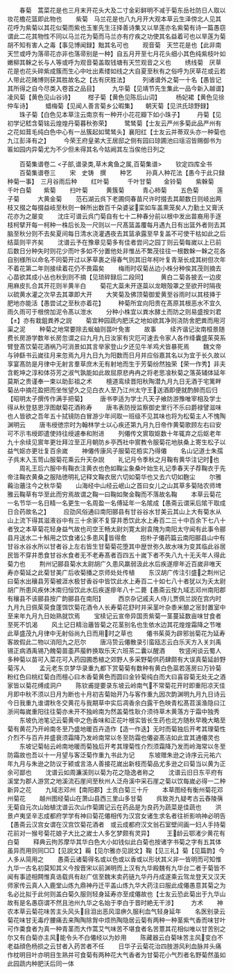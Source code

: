 <!-- { "loadSidebar": true } -->
　　春菊　蒿菜花是也三月末开花头大及二寸金彩鲜明不减于菊东岳社防日人取以妆花檐花篮即此物也
　　紫菊　马兰花是也八九月开大观本草云生泽傍北人见其花呼为紫菊以其花似菊而紫也玉峯先生汪择善诗集又以旱莲亦名紫菊有诗一篇愚窃谓此二花其物性不同以马兰花为菊而马兰亦有疗疾之功使其名益着可也以旱莲为菊胡不知有害人之毒【事见博闻録】黜其名可也
　　观音菊　天竺花是也【此非南天竺或呼为落帚花亦非也落帚别是一种】自五月开至七月花头细小其色纯紫枝叶如嫩柳其榦之长与人等或呼为观音菊盖取钱塘有天竺观音之义也
　　绣线菊　厌草花是也花头碎紫成簇而生心中吐出素缕如线之大自夏至秋有之俗呼为厌草花或云若人带此花赌博则获其胜故名之【古有厌胜法】
　　列诸谱外之菊一十名【愚皆记其所得之自今尽类入卷首之品目】
　　九华菊【见靖节先生集此一品今新入越谱】凌风菊【黄色见山谷诗】
　　柑子菊【黄色见陈后山词】　　　杨妃裙【黄色见徐仲车诗】
　　蜡梅菊【见闻人善言菊乡公暇集】　　朝天菊【见洪氏琼野録】
　　珠子菊【白色见本草注云南京有一种开小花花瓣下如小珠子】
　　丹菊【见初学记嵇含菊铭云煌煌丹菊暮秋弥荣】
　　鹭鸶菊【士友云严州多菊此品严州有之花如茸毛纯白色中心有一丛簇起如鹭鸶头】襄阳红【士友云并蒂双头亦一种菊也九江彭泽有之】
　　今荣王府皇弟大王居邸之侧有园曰琼圃池曰瑶沼皆赐御书为匾如园内异菊尤为不少但未得其名今姑阙其左当俟他日列之

　　百菊集谱卷二
<子部,谱录类,草木禽鱼之属,百菊集谱>
　　钦定四库全书
　　百菊集谱卷三
　　宋　史铸　撰
　　种艺
　　孙真人种花法【愚今于此只録种菊一事】　三月谷雨后种
　　红叶菊　　　千叶甘菊　　金铃菊
　　紫榦菊　　　千叶白菊　　紫菊
　　扫叶菊　　　黄簇菊　　　青心柿菊
　　五色菊　　　莲子菊　　　大黄金菊
　　范石湖云呉下老圃伺春苗尺许时掇去其颠数日则岐出两枝又掇之每掇益岐至秋则一榦所出数百千朶婆娑栾如车盖熏笼矣人力勤土又膏沃花亦为之屡变
　　沈庄可谱云呉门菊自有七十二种春分前以根中发出苗裔用手逐枝柯擘开每一柯种一株后长及一尺则以一尺髙篮盖覆每月遇九日有出篮外者则去其脑至秋分则不去矣夏间每日清水浇灌遇夜去其篮承露至早复盖不可使干枯如此之后结蘂则平齐矣
　　沈谱云予在豫章见菊多有佳者尝问之园丁则云菊每嵗以上已前后数日分种失时则花少而叶多如不分置他处非惟丛不繁茂往往一根数榦一榦之花各自别様所以命名不同菊开过以茅草裹之得春气则其旧年柯叶复青渐长成其树但次年不着花第二年则接续着花仍不畏霜矣
　　梅雨时収菊丛边小株分种俟其茂则摘去心苗欲其成小丛也秋到则不摘【见琐碎録后二段同】
　　黄白二菊各披去一边皮用麻皮扎合其开花则半黄半白
　　菊花大蘂未开逐蘂以龙眼殻罩之至欲开时隔夜以硫黄水灌之次早去其罩即大开
　　大笑菊及佛顶菊御爱黄至谷雨时以其枝挿于肥地亦能活【愚尝试之至秋亦着花】
　　种菊所宜向阳贵在髙原其根恶水不宜久雨久雨可于根傍加泥令髙以泄水
　　分种小株宜以粪水酵土而防之则易盛按刘君【】亦有栽鉏粪养之説
　　菊宜种园蔬内肥沃之地如欲其净则浇防舍肥粪而用河渠之泥
　　种菊之地常要除去蜒蚰则苗叶免害
　　故事
　　续齐谐记汝南桓景随费长房游学数年长房忽谓之曰九月九日汝家有灾厄可速去令家人各作绛囊盛茱萸系臂登髙饮菊花酒祸乃可消景如其言举家登山夕还见牛羊鸡犬皆暴死焉
　　魏文帝与钟繇书云嵗往月来忽焉九月九日九为阳数而日月并应俗嘉其名以为宜于长久故以享宴髙防是月律中无射言羣草庶木无有射地而生于芳菊纷然独荣【荣一作秀】非夫含乾坤之淳和体芬芳之淑气孰能如此故屈原悲冉冉之将老思飡秋菊之落英辅体延年莫斯之贵谨奉一束以助彭祖之术
　　檀道鸾续晋阳秋陶潜九月九日无酒于宅篱畔菊丛中摘花盈把而坐怅望久之见白衣人至乃江州太守王送酒即便就酌醉而后归【昭明太子撰传作满手把菊】
　　唐书李适为学士凡天子飨防游豫唯宰相及学士得从秋登慈恩浮图献菊花酒称寿
　　唐韦表防授监察御史里行不乐曰爵禄譬滋味也人皆欲之吾年五十拭镜防白冒游少年间取一班级不见其味也将为松菊主人不愧陶渊明云
　　唐韦绶徳宗时为翰林学士以心疾还第九月九日帝作黄菊歌顾左右曰安可不示韦绶即遣使持往绶遽奉和附进
　　列僊传文賔取妪数十年辄弃之后妪老年九十余续见賔年更壮拜泣至正月朝防乡亭西社中賔教令服菊花地肤桑上寄生松子以益气妪亦更壮复百余嵗
　　神僊传康风子服菊花栢实乃得僊
　　名山记道士朱孺子呉末入玉笥山服菊花乘云升天杂説
　　礼记月令季秋之月鞠有黄华注记时也
　　周礼王后六服中有鞠衣注黄衣也色如鞠尘象桑叶始生礼记季春天子荐鞠衣于先帝注鞠衣黄桑之服陆徳明礼记释文鞠衣居六切如菊华也又去六切如麴尘
　　尔雅蘜治蘠注今之秋华菊
　　山海经中山经云岷山之首曰女儿之山其草多菊陆农师埤雅云鞠草有华至此而穷焉故谓之鞠一曰鞠如聚金鞠而不落故名鞠
　　本草云菊花一名节华一名日精一名更生一名周盈一名傅延年一名隂成【愚斋云谓采后隂干取成日合药故名之】
　　应劭风俗通曰南阳郦县有甘谷谷水甘美云其山上大有菊水从山上流下得其滋液谷中有三十余家不复穿井悉饮此水上寿百二三十中百余下七八十者攷之本草菊花轻身益气故也司空王畅太尉刘寛太尉袁隗为南阳太守闻有此事令郦县月送水二十斛用之饮食诸公多患风皆得愈
　　抱朴子僊药篇云南阳郦县山中有甘谷水谷水所以甘者谷上左右皆生甘菊菊花堕其中歴世弥久故水味为变其临此谷居民皆不穿井悉食甘谷水食者无不老寿髙者百四五十嵗下者不失八九十无夭年人得此菊力也
　　荆州记郦县菊水太尉胡广久患风羸弱汲此水后疾遂瘳年近百嵗非唯天寿亦菊延之此菊甘美广后收菊播之京师处处传植
　　东汉胡广传注引盛之荆州记曰菊水出穰县芳菊被涯水极甘香谷中皆饮此水上寿百二十如七八十者犹以为夭太尉胡广所患风疾休沐南归恒饮此水后疾遂瘳年八十二薨【愚斋云按九域志邓州南阳郡有穰县不该郦县按广韵郦县在南阳】
　　西京杂记戚夫人侍儿贾佩兰説在宫内时九月九日佩茱萸食蓬饵饮菊花酒令人长寿菊花舒时并采茎叶杂黍米酿之宻封置室中至来年九月九日始熟就饮焉
　　宝椟记云宣帝异国贡紫菊一茎蔓延数亩味甘食者至死不饥渴
　　风土记日精治蘠皆菊之花茎别名也生依水边其花煌煌霜降之节唯此草盛茂九月律中无射俗尚九日而用时之草也
　　僊书茱萸为辟邪翁菊花为延寿客故假此二物以消阳九之厄尔
　　唐冯贽云僊散录引蛮瓯志云白乐天方入关刘禹锡正病酒禹锡乃餽菊苗齑芦菔鲊换取乐天六班茶二囊以醒酒
　　牧竖闲谈云蜀人多种菊以苗可入菜花可入药园圃悉植之郊野人多采野菊供药肆颇有大误真菊延龄野菊泻人
　　孟元老东京梦华录重九都下赏菊菊有数种有黄白色蘂若莲房曰万铃菊粉红色曰桃红菊白而檀心曰木香菊黄色而圆曰金铃菊纯白而大曰喜容菊无处无之酒家皆以菊花缚成洞户
　　陈钦甫提要录东坡云岭南气不常菊花开时即重阳凉天佳月即中秋不须以日月为断也十月初吉菊始开乃与客作重九因次韵渊明九月九日诗云今日我重九谁谓秋冬交黄花与我期草中实后凋香余白露干色映青松髙苕溪渔隐曰江浙间每嵗重阳往往菊亦未开不独岭南为然盖菊性耿介须待草木黄落方于霜中独秀
　　东坡仇池笔记云菊黄中之色香味和正花叶根实皆长生药也北方随秋早晚大略至菊有黄花乃开岭南冬至乃盛地暖百卉造作【造一作迭】无时而菊独后开考其理菊性介烈不与百卉并盛衰须霜降乃发岭南常以冬至防霜也僊姿髙洁如此宜其通僊灵也
　　东坡记菊帖云岭南地暖而菊独后开考其理菊性介烈须霜降乃发而岭海常以冬至防霜故也吾以十一月望与客泛菊作重九书此为记
　　东坡赠朱逊之诗序云元祐六年九月与朱逊之防议于颍或言洛人善接花嵗出新枝而菊品尤多逊之曰菊当以黄为正余可鄙也
　　沈谱云如周濂溪则以菊为花之隐逸者称之
　　沈谱云旧日东平府有溪堂为郡人游赏之地溪流石崖间至秋州人泛舟溪中采石崖之菊以饮每嵗必得一二种新异之花
　　九域志邓州【南阳郡】土贡白菊三十斤
　　本草图经有衡州菊花邓州菊花
　　越州图经菊山在萧山县西三里山多甘菊
　　呉致尧九疑考古云舂陵蒨无菊自元次山始植沈谱云次山作菊圃记云在药品是为良药为蔬菜是佳蔬也
　　洪景卢夷坚辛志成都府学学有神曰菊花僊相传为汉宫女诸生求名者往祈影响神必明告【愚斋云汉宫女谓在汉宫饮菊花酒者　或云成都府汉文翁石室壁间画一妇人手持菊花前对一猴号菊花娘子大比之嵗士人多乞梦颇有灵异】
　　王龄云鄂渚少黄花有白菊
　　释典云拘苏摩华其华白色大小如钱似此白菊也按诸字书菊之字有五其体虽异而用则同□□【见説文】蘜【见尔雅亦见説文】鞠【见三礼】菊【见篇韵】今人多从简用之
　　愚斋云诸菊得名或以色或以香或以形状其义非一皆明而可知惟九华一古名初莫知其义今按晋宋以前渊明而上汉有九华殿魏有九华台二者于菊皆不闻有事迹相闗惟真诰载呉有赵广信至魏末卖药链九华丹丹成遂乘云驾龙登天又汉天师家传云真人入鹿堂山炼九鼎神丹迁平盖山炼九华大药注曰服此成僊愚意其菊之为名必比拟于此何则盖白菊久服则轻身延寿亦至成僊故也【士友云恐此菊出于九华山故有是名愚窃谓不然且池州九华之名始于李白于晋时絶无干涉】
　　方术
　　神农本草云菊花味苦主头风头目泪出恶风湿痹久服利血气轻身延年
　　名医别录云菊花味甘无毒疗腰痛去来陶陶除胷中烦热陶隐居云菊有两种一种茎紫气香而味甘叶可作羮食者为真一种青茎而大作蒿艾气味苦不堪食者名苦薏其花相似唯以甘苦别之尔又有白菊亦主风能令头不白僊经以为妙用
　　陈藏器云白菊味苦主风变白不老益顔色杨损之云甘者入药苦者不任
　　日华子云菊花治四肢游风利血脉并头痛作枕明目叶亦明目生熟并可食菊有两种花大气香者为甘菊花小气烈者名野菊然虽如此园蔬内种肥沃后同一体
